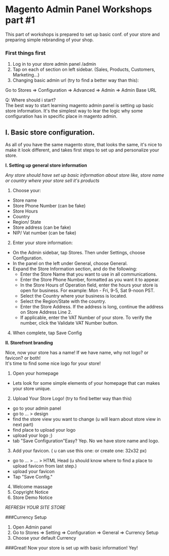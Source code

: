 # Magento Admin Panel Workshops part #1

This part of workshops is prepared to set up basic conf. of your store and preparing simple rebranding of your shop.

### First things first

1. Log in to your store admin panel /admin
2. Tap on each of section on left sidebar. (Sales, Products, Customers, Marketing...)
3. Changing basic admin url (try to find a better way than this): 

Go to Stores => Configuration => Advanced => Admin => Admin Base URL

Q: Where should i start?  
The best way to start learning magento admin panel is setting up basic store information.
It's the simplest way to lear the logic why some configuration has in specific place in magento admin.

## I. Basic store configuration.

As all of you have the same magento store, that looks the same, it's nice to make it look different, and takes first steps to set up and personalize your store.

**I. Setting up general store information**

_Any store should have set up basic information about store like, store name or country where your store sell it's products_

1. Choose your:
  * Store name
  * Store Phone Number (can be fake)
  * Store Hours
  * Country
  * Region/ State
  * Store address (can be fake) 
  * NIP/ Vat number (can be fake)
2. Enter your store information:
  * On the Admin sidebar, tap Stores. Then under Settings, choose Configuration.
  * In the panel on the left under General, choose General.
  * Expand  the Store Information section, and do the following:
    * Enter the Store Name that you want to use in all communications.
    * Enter the Store Phone Number, formatted as you want it to appear.
    * In the Store Hours of Operation field, enter the hours your store is open for business. For example: Mon - Fri, 9-5, Sat 9-noon PST.
    * Select the Country where your business is located.
    * Select the Region/State with the country.
    * Enter the Store Address. If the address is long, continue the address on Store Address Line 2.
    * If applicable, enter the VAT Number of your store. To verify the number, click the Validate VAT Number button.
  4. When complete, tap Save Config

**II. Storefront branding**


Nice, now your store has a name! If we have name, why not logo? or favicon? or both!  
It's time to find some nice logo for your store!

1. Open your homepage
  * Lets look for some simple elements of your homepage that can makes your store unique.
2. Upload Your Store Logo! (try to find better way than this)
  * go to your admin panel
  * go to ... > design 
  * find the store view you want to change (u will learn about store view in next part)
  * find place to upload your logo
  * upload your logo ;)
  * tab "Save Configuration"Easy? 
  Yep. No we have store name and logo.
3. Add your favicon. ( u can use this one: <link> or create one: 32x32 px)  
  * go to ... > ... > HTML Head (u should know where to find a place to upload favicon from last step.)
  * upload your favicon 
  * Tap "Save Config."
4. Welcome massage
5. Copyright Notice
6. Store Demo Notice

*REFRESH YOUR SITE STORE*

###Currency Setup

1. Open Admin panel 
2. Go to Stores => Setting => Configuration => General => Currency Setup
3. Choose your default Currency

###Great! Now your store is set up with basic information! Yey!





  
        

